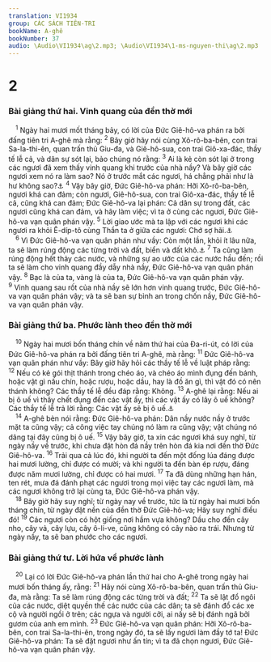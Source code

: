 ```yaml
---
translation: VI1934
group: CÁC SÁCH TIÊN-TRI
bookName: A-ghê 
bookNumber: 37
audio: \Audio\VI1934\ag\2.mp3; \Audio\VI1934\1-ms-nguyen-thi\ag\2.mp3
---
```


<div class="title"><h1>2</h1><h3>Bài giảng thứ hai. Vinh quang của đền thờ mới</h3></div>
<span class="verse ag_2_1"> <sup>1</sup> Ngày hai mươi mốt tháng bảy, có lời của Đức Giê-hô-va phán ra bởi đấng tiên tri A-ghê mà rằng: </span>
<span class="verse ag_2_2"><sup>2</sup> Bây giờ hãy nói cùng Xô-rô-ba-bên, con trai Sa-la-thi-ên, quan trấn thủ Giu-đa, và Giê-hô-sua, con trai Giô-xa-đác, thầy tế lễ cả, và dân sự sót lại, bảo chúng nó rằng: </span>
<span class="verse ag_2_3"><sup>3</sup> Ai là kẻ còn sót lại ở trong các ngươi đã xem thấy vinh quang khi trước của nhà nầy? Và bây giờ các ngươi xem nó ra làm sao? Nó ở trước mắt các ngươi, há chẳng phải như là hư không sao?<a data-toggle="tooltip" data-placement="bottom" title="Exo 3:12">⚓</a></span>
<span class="verse ag_2_4"><sup>4</sup> Vậy bây giờ, Đức Giê-hô-va phán: Hỡi Xô-rô-ba-bên, ngươi khá can đảm; còn ngươi, Giê-hô-sua, con trai Giô-xa-đác, thầy tế lễ cả, cũng khá can đảm; Đức Giê-hô-va lại phán: Cả dân sự trong đất, các ngươi cũng khá can đảm, và hãy làm việc; vì ta ở cùng các ngươi, Đức Giê-hô-va vạn quân phán vậy. </span>
<span class="verse ag_2_5"><sup>5</sup> Lời giao ước mà ta lập với các ngươi khi các ngươi ra khỏi Ê-díp-tô cùng Thần ta ở giữa các ngươi: Chớ sợ hãi.<a data-toggle="tooltip" data-placement="bottom" title="Xu 29:45-46">⚓</a><br/></span>
<span class="verse ag_2_6"> <sup>6</sup> Vì Đức Giê-hô-va vạn quân phán như vầy: Còn một lần, khỏi ít lâu nữa, ta sẽ làm rúng động các từng trời và đất, biển và đất khô.<a data-toggle="tooltip" data-placement="bottom" title="He 12:26">⚓</a></span>
<span class="verse ag_2_7"><sup>7</sup> Ta cũng làm rúng động hết thảy các nước, và những sự ao ước của các nước hầu đến; rồi ta sẽ làm cho vinh quang đầy dẫy nhà nầy, Đức Giê-hô-va vạn quân phán vậy. </span>
<span class="verse ag_2_8"><sup>8</sup> Bạc là của ta, vàng là của ta, Đức Giê-hô-va vạn quân phán vậy. </span>
<span class="verse ag_2_9"><sup>9</sup> Vinh quang sau rốt của nhà nầy sẽ lớn hơn vinh quang trước, Đức Giê-hô-va vạn quân phán vậy; và ta sẽ ban sự bình an trong chốn nầy, Đức Giê-hô-va vạn quân phán vậy. <br/></span>
<div class="title"><h3>Bài giảng thứ ba. Phước lành theo đền thờ mới</h3></div>
<span class="verse ag_2_10"> <sup>10</sup> Ngày hai mươi bốn tháng chín về năm thứ hai của Đa-ri-út, có lời của Đức Giê-hô-va phán ra bởi đấng tiên tri A-ghê, mà rằng: </span>
<span class="verse ag_2_11"><sup>11</sup> Đức Giê-hô-va vạn quân phán như vầy: Bây giờ hãy hỏi các thầy tế lễ về luật pháp rằng: </span>
<span class="verse ag_2_12"><sup>12</sup> Nếu có kẻ gói thịt thánh trong chéo áo, và chéo áo mình đụng đến bánh, hoặc vật gì nấu chín, hoặc rượu, hoặc dầu, hay là đồ ăn gì, thì vật đó có nên thánh không? Các thầy tế lễ đều đáp rằng: Không. </span>
<span class="verse ag_2_13"><sup>13</sup> A-ghê lại rằng: Nếu ai bị ô uế vì thây chết đụng đến các vật ấy, thì các vật ấy có lây ô uế không? Các thầy tế lễ trả lời rằng: Các vật ấy sẽ bị ô uế.<a data-toggle="tooltip" data-placement="bottom" title="Dan 19:11-22">⚓</a><br/></span>
<span class="verse ag_2_14"> <sup>14</sup> A-ghê bèn nói rằng: Đức Giê-hô-va phán: Dân nầy nước nầy ở trước mặt ta cũng vậy; cả công việc tay chúng nó làm ra cũng vậy; vật chúng nó dâng tại đây cũng bị ô uế. </span>
<span class="verse ag_2_15"><sup>15</sup> Vậy bây giờ, ta xin các ngươi khá suy nghĩ, từ ngày nầy về trước, khi chưa đặt hòn đá nầy trên hòn đá kia nơi đền thờ Đức Giê-hô-va. </span>
<span class="verse ag_2_16"><sup>16</sup> Trải qua cả lúc đó, khi người ta đến một đống lúa đáng được hai mươi lường, chỉ được có mười; và khi người ta đến bàn ép rượu, đáng được năm mươi lường, chỉ được có hai mươi. </span>
<span class="verse ag_2_17"><sup>17</sup> Ta đã dùng những hạn hán, ten rét, mưa đá đánh phạt các ngươi trong mọi việc tay các ngươi làm, mà các ngươi không trở lại cùng ta, Đức Giê-hô-va phán vậy. <br/></span>
<span class="verse ag_2_18"> <sup>18</sup> Bây giờ hãy suy nghĩ; từ ngày nay về trước, tức là từ ngày hai mươi bốn tháng chín, từ ngày đặt nền của đền thờ Đức Giê-hô-va; Hãy suy nghĩ điều đó! </span>
<span class="verse ag_2_19"><sup>19</sup> Các ngươi còn có hột giống nơi hầm vựa không? Dầu cho đến cây nho, cây vả, cây lựu, cây ô-li-ve, cũng không có cây nào ra trái. Nhưng từ ngày nầy, ta sẽ ban phước cho các ngươi. <br/></span>
<div class="title"><h3>Bài giảng thứ tư. Lời hứa về phước lành</h3></div>
<span class="verse ag_2_20"> <sup>20</sup> Lại có lời Đức Giê-hô-va phán lần thứ hai cho A-ghê trong ngày hai mươi bốn tháng ấy, rằng: </span>
<span class="verse ag_2_21"><sup>21</sup> Hãy nói cùng Xô-rô-ba-bên, quan trấn thủ Giu-đa, mà rằng: Ta sẽ làm rúng động các từng trời và đất; </span>
<span class="verse ag_2_22"><sup>22</sup> Ta sẽ lật đổ ngôi của các nước, diệt quyền thế các nước của các dân; ta sẽ đánh đổ các xe cộ và người ngồi ở trên; các ngựa và người cỡi, ai nấy sẽ bị đánh ngã bởi gươm của anh em mình. </span>
<span class="verse ag_2_23"><sup>23</sup> Đức Giê-hô-va vạn quân phán: Hỡi Xô-rô-ba-bên, con trai Sa-la-thi-ên, trong ngày đó, ta sẽ lấy ngươi làm đầy tớ ta! Đức Giê-hô-va phán: Ta sẽ đặt ngươi như ấn tín; vì ta đã chọn ngươi, Đức Giê-hô-va vạn quân phán vậy. <br/></span>
